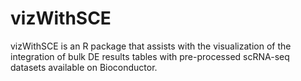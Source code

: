 # vizWithSCE
vizWithSCE is an R package that assists with the visualization of the integration of bulk DE results tables with pre-processed scRNA-seq datasets available on Bioconductor. 

